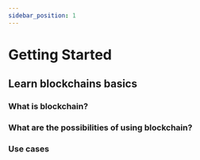 ```yaml
---
sidebar_position: 1
---
```


# Getting Started

## Learn blockchains basics

### What is blockchain?

### What are the possibilities of using blockchain?

### Use cases
